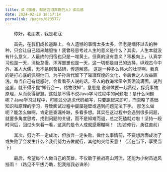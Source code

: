 ```yaml
---
title: 读《强者，都是含泪奔跑的人》读后感
date: 2024-02-20 18:17:14
permalink: /pages/623577/
---
```


&emsp;&emsp;你好，老朋友，我是老寇  

&emsp;&emsp;首先，在我们成长道路上，令人遗憾的事情太多太多，但老是缅怀过去的种种，只会让自己越来越胆怯！我曾经思考过人生的意义是什么？其实，人生本就没有什么意义，人最终的归宿也只是一堆黄土。但真的没有意义？积极向上，认真学习也是一天，消极怠慢，浑浑噩噩也是一天，这一切都是自己的选择。纵观古今中外，圣人大儒，无不是刻苦钻研，传道解惑。
这是一种多么伟大的壮举啊。我真的是打心底的佩服他们，为子孙后代留下了璀璨辉煌的文化，令后世之人收益匪浅。每当自己有疑惑时，会看看圣人说的话，圣人的教诲常常令我泪流满面。说到这里，就不得不提“知行合一，格物致知”，意思是 说和做要一起贯彻，探究事物原理，从而获得智慧。这就是不得不说Java学习过程中的问题啦！是什么问题呢？Java学习过程中，可能过分追求代码编写，只要跑起来即可，而忽略了基础知识和原理的学习，导致面试过程中屡屡碰壁或遇到问题无法下手。
那怎么做呢？能怎么做啊，肯定是查漏补缺，多看多想。其实在这过程中会遇到很多问题，就要多角度思考，找到问题的关键，而不是知难而退，总之死磕就对啦！坚持一段时间后，回过头来看一看，这真的是令人成就感爆棚啊！（刻苦修行，勇往直前）  

&emsp;&emsp;其次，努力不一定成功，但放弃一定失败。做什么事情前，不要想后面成功了或失败了会发生什么？我们努力去做就行，其他的交给天意！（活在当下，享受当下）  

&emsp;&emsp;最后，希望每个人做自己的英雄，不仅敢于挑战高山河流，还能为小树苗遮风挡雨！（路见不平拔刀助，犯我挡我必诛杀）  